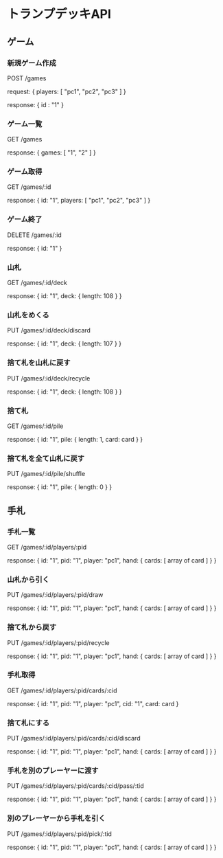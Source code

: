 # トランプデッキAPI

## ゲーム

### 新規ゲーム作成

POST /games

request: { players: [ "pc1", "pc2", "pc3" ] }

response: { id : "1" }

### ゲーム一覧

GET /games

response: { games: [ "1", "2" ] }

### ゲーム取得

GET /games/:id

response: {
  id: "1",
  players: [ "pc1", "pc2", "pc3" ]
}

### ゲーム終了

DELETE /games/:id

response: { id: "1" }

### 山札

GET /games/:id/deck

response: {
  id: "1",
  deck: { length: 108 }
}

### 山札をめくる

PUT /games/:id/deck/discard

response: {
  id: "1",
  deck: { length: 107 }
}

### 捨て札を山札に戻す

PUT /games/:id/deck/recycle

response: {
  id: "1",
  deck: { length: 108 }
}

### 捨て札

GET /games/:id/pile

response: {
  id: "1",
  pile: {
    length: 1,
    card: card
  }
}

### 捨て札を全て山札に戻す

PUT /games/:id/pile/shuffle

response: {
  id: "1",
  pile: { length: 0 }
}


## 手札

### 手札一覧

GET /games/:id/players/:pid

response: {
  id: "1",
  pid: "1",
  player: "pc1",
  hand: { cards: [ array of card ] }
}

### 山札から引く

PUT /games/:id/players/:pid/draw

response: {
  id: "1",
  pid: "1",
  player: "pc1",
  hand: { cards: [ array of card ] }
}

### 捨て札から戻す

PUT /games/:id/players/:pid/recycle

response: {
  id: "1",
  pid: "1",
  player: "pc1",
  hand: { cards: [ array of card ] }
}

### 手札取得

GET /games/:id/players/:pid/cards/:cid

response: {
  id: "1",
  pid: "1",
  player: "pc1",
  cid: "1",
  card: card
}

### 捨て札にする

PUT /games/:id/players/:pid/cards/:cid/discard

response: {
  id: "1",
  pid: "1",
  player: "pc1",
  hand: { cards: [ array of card ] }
}

### 手札を別のプレーヤーに渡す

PUT /games/:id/players/:pid/cards/:cid/pass/:tid

response: {
  id: "1",
  pid: "1",
  player: "pc1",
  hand: { cards: [ array of card ] }
}

### 別のプレーヤーから手札を引く

PUT /games/:id/players/:pid/pick/:tid

response: {
  id: "1",
  pid: "1",
  player: "pc1",
  hand: { cards: [ array of card ] }
}

